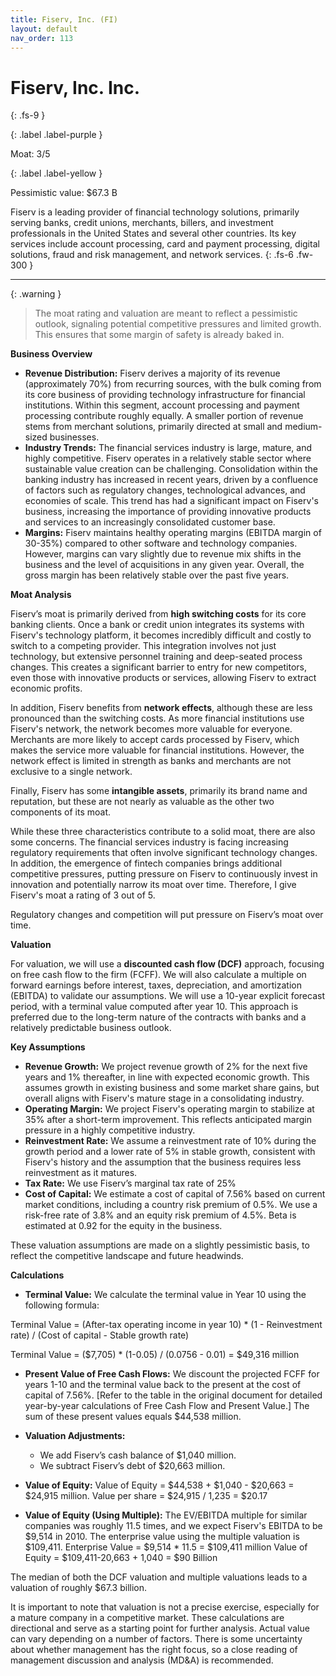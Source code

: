 ```yaml
---
title: Fiserv, Inc. (FI)
layout: default
nav_order: 113
---
```


# Fiserv, Inc. Inc.
{: .fs-9 }

{: .label .label-purple }

Moat: 3/5

{: .label .label-yellow }

Pessimistic value: $67.3 B

Fiserv is a leading provider of financial technology solutions, primarily serving banks, credit unions, merchants, billers, and investment professionals in the United States and several other countries. Its key services include account processing, card and payment processing, digital solutions, fraud and risk management, and network services.
{: .fs-6 .fw-300 }

---

{: .warning } 
>The moat rating and valuation are meant to reflect a pessimistic outlook, signaling potential competitive pressures and limited growth. This ensures that some margin of safety is already baked in.

**Business Overview**

* **Revenue Distribution:** Fiserv derives a majority of its revenue (approximately 70%) from recurring sources, with the bulk coming from its core business of providing technology infrastructure for financial institutions. Within this segment, account processing and payment processing contribute roughly equally. A smaller portion of revenue stems from merchant solutions, primarily directed at small and medium-sized businesses.
* **Industry Trends:** The financial services industry is large, mature, and highly competitive. Fiserv operates in a relatively stable sector where sustainable value creation can be challenging. Consolidation within the banking industry has increased in recent years, driven by a confluence of factors such as regulatory changes, technological advances, and economies of scale. This trend has had a significant impact on Fiserv's business, increasing the importance of providing innovative products and services to an increasingly consolidated customer base.
* **Margins:** Fiserv maintains healthy operating margins (EBITDA margin of 30-35%) compared to other software and technology companies. However, margins can vary slightly due to revenue mix shifts in the business and the level of acquisitions in any given year. Overall, the gross margin has been relatively stable over the past five years.

**Moat Analysis**

Fiserv’s moat is primarily derived from **high switching costs** for its core banking clients. Once a bank or credit union integrates its systems with Fiserv's technology platform, it becomes incredibly difficult and costly to switch to a competing provider. This integration involves not just technology, but extensive personnel training and deep-seated process changes.  This creates a significant barrier to entry for new competitors, even those with innovative products or services, allowing Fiserv to extract economic profits.

In addition, Fiserv benefits from **network effects**, although these are less pronounced than the switching costs.  As more financial institutions use Fiserv's network, the network becomes more valuable for everyone. Merchants are more likely to accept cards processed by Fiserv, which makes the service more valuable for financial institutions.  However, the network effect is limited in strength as banks and merchants are not exclusive to a single network.

Finally, Fiserv has some **intangible assets**, primarily its brand name and reputation, but these are not nearly as valuable as the other two components of its moat.  

While these three characteristics contribute to a solid moat, there are also some concerns. The financial services industry is facing increasing regulatory requirements that often involve significant technology changes.  In addition, the emergence of fintech companies brings additional competitive pressures, putting pressure on Fiserv to continuously invest in innovation and potentially narrow its moat over time.  Therefore, I give Fiserv's moat a rating of 3 out of 5.

<callout type="warning">
Regulatory changes and competition will put pressure on Fiserv’s moat over time.
</callout>

**Valuation**

For valuation, we will use a **discounted cash flow (DCF)** approach, focusing on free cash flow to the firm (FCFF).  We will also calculate a multiple on forward earnings before interest, taxes, depreciation, and amortization (EBITDA) to validate our assumptions. We will use a 10-year explicit forecast period, with a terminal value computed after year 10. This approach is preferred due to the long-term nature of the contracts with banks and a relatively predictable business outlook.

**Key Assumptions**

* **Revenue Growth:** We project revenue growth of 2% for the next five years and 1% thereafter, in line with expected economic growth. This assumes growth in existing business and some market share gains, but overall aligns with Fiserv's mature stage in a consolidating industry.
* **Operating Margin:** We project Fiserv's operating margin to stabilize at 35% after a short-term improvement. This reflects anticipated margin pressure in a highly competitive industry.
* **Reinvestment Rate:** We assume a reinvestment rate of 10% during the growth period and a lower rate of 5% in stable growth, consistent with Fiserv's history and the assumption that the business requires less reinvestment as it matures.
* **Tax Rate:** We use Fiserv’s marginal tax rate of 25%
* **Cost of Capital:** We estimate a cost of capital of 7.56% based on current market conditions, including a country risk premium of 0.5%. We use a risk-free rate of 3.8% and an equity risk premium of 4.5%. Beta is estimated at 0.92 for the equity in the business.

<callout type="note">
These valuation assumptions are made on a slightly pessimistic basis, to reflect the competitive landscape and future headwinds.
</callout>

**Calculations**

* **Terminal Value:** We calculate the terminal value in Year 10 using the following formula:

Terminal Value = (After-tax operating income in year 10) * (1 - Reinvestment rate) / (Cost of capital - Stable growth rate)

Terminal Value = ($7,705) * (1-0.05) / (0.0756 - 0.01) = $49,316 million

* **Present Value of Free Cash Flows:**  We discount the projected FCFF for years 1-10 and the terminal value back to the present at the cost of capital of 7.56%. 
[Refer to the table in the original document for detailed year-by-year calculations of Free Cash Flow and Present Value.] The sum of these present values equals $44,538 million.

* **Valuation Adjustments:**
    * We add Fiserv’s cash balance of $1,040 million.
    * We subtract Fiserv’s debt of $20,663 million.

* **Value of Equity:**
Value of Equity = $44,538 + $1,040 - $20,663 = $24,915 million.
Value per share = $24,915 / 1,235 = $20.17

* **Value of Equity (Using Multiple):** The EV/EBITDA multiple for similar companies was roughly 11.5 times, and we expect Fiserv's EBITDA to be $9,514 in 2010. The enterprise value using the multiple valuation is $109,411.
Enterprise Value = $9,514 \* 11.5 = $109,411 million
Value of Equity = $109,411-20,663 + 1,040 = $90 Billion

The median of both the DCF valuation and multiple valuations leads to a valuation of roughly $67.3 billion.

<callout type="important">
It is important to note that valuation is not a precise exercise, especially for a mature company in a competitive market. These calculations are directional and serve as a starting point for further analysis. Actual value can vary depending on a number of factors.
</callout>

<callout type="warning">
There is some uncertainty about whether management has the right focus, so a close reading of management discussion and analysis (MD&A) is recommended.
</callout>
